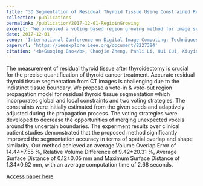 ```yaml
---
title: "3D Segmentation of Residual Thyroid Tissue Using Constrained Region Growing and Voting Strategies"
collection: publications
permalink: /publication/2017-12-01-RegioinGrowing
excerpt: 'We proposed a voting based region growing method for image segmentation'
date: 2017-12-01
venue: 'International Conference on Digital Image Computing: Techniques and Applications'
paperurl: 'https://ieeexplore.ieee.org/document/8227384'
citation: '<b>Guoqing Bao</b>, Chaojie Zheng, Panli Li, Hui Cui, Xiuying Wang, Shaoli Song, Gang Huang, Dagan Feng (2017). &quot;3D Segmentation of Residual Thyroid Tissue Using Constrained Region Growing and Voting Strategies&quot; <i>International Conference on Digital Image Computing: Techniques and Applications</i> pp. 1-5, doi: 10.1109/DICTA.2017.8227384'
---
```

The measurement of residual thyroid tissue after thyroidectomy is crucial for the precise quantification of thyroid cancer treatment. Accurate residual thyroid tissue segmentation from CT images is challenging due to the indistinct tissue boundary. We propose a vote-in & vote-out region propagation model for residual thyroid tissue segmentation which incorporates global and local constraints and two voting strategies. The constraints were initially estimated from the given seeds and adaptively adjusted during the propagation process. The voting strategies were developed to decrease the opportunities of merging unexpected voxels around the uncertain boundaries. The experiment results over clinical patient studies demonstrated that the proposed method significantly improved the segmentation accuracy in terms of spatial overlap and shape similarity. Our method achieved an average Volume Overlap Error of 14.44±7.55 %, Relative Volume Difference of 9.42±20.31 %, Average Surface Distance of 0.12±0.05 mm and Maximum Surface Distance of 1.34±0.62 mm, with an average computation time of 2.68 seconds.

[Access paper here](https://ieeexplore.ieee.org/document/8227384)
